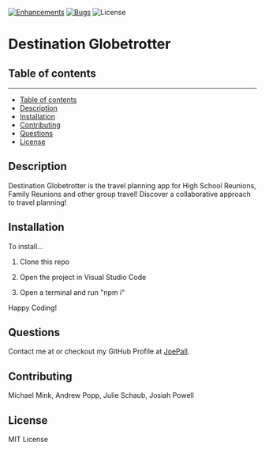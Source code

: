 [![Enhancements](https://img.shields.io/github/issues/JoePall/destination-globetrotter/enhancement.svg)](https://github.com/JoePall/destination-globetrotter/issues?q=is%3Aopen+is%3Aissue+label%3Aenhancement+sort%3Areactions-%2B1-desc)
[![Bugs](https://img.shields.io/github/issues/JoePall/destination-globetrotter/bug.svg)](https://github.com/JoePall/destination-globetrotter/issues?utf8=✓&q=is%3Aissue+is%3Aopen+label%3Abug)
![License](https://img.shields.io/badge/License-MIT%20License-green?style=flat-square.svg)

# Destination Globetrotter

## Table of contents
<hr>

<!--ts-->
* [Table of contents](#table-of-contents)
* [Description](#description)
* [Installation](#installation)
* [Contributing](#contributing)
* [Questions](#questions)
* [License](#license)
<!--te-->

## Description

<p>Destination Globetrotter is the travel planning app for High School Reunions, Family Reunions and other group travel! Discover a collaborative approach to travel planning! </p>

## Installation

<p>To install...

1. Clone this repo 

2. Open the project in Visual Studio Code

3. Open a terminal and run "npm i"



Happy Coding!</p>



## Questions

<p>Contact me at <a href="mailto:"></a> or checkout my GitHub Profile at <a href="https://github.com/JoePall">JoePall</a>.</p>

## Contributing

<p>Michael Mink, Andrew Popp, Julie Schaub, Josiah Powell</p>

## License

<p>MIT License</p>

<!-- MOVE TO MONDAY? -->
<!-- ![Deliverables 1](https://user-images.githubusercontent.com/64329660/97382628-c343de80-1899-11eb-853a-d33e5bf89ef2.PNG)
![Project 3 Requirements](https://user-images.githubusercontent.com/64329660/97382634-c63ecf00-1899-11eb-803b-cb95f979a4d6.PNG)
![More Project Requirements](https://user-images.githubusercontent.com/64329660/97382652-cd65dd00-1899-11eb-9a21-b966eb1fdbbd.PNG) -->
